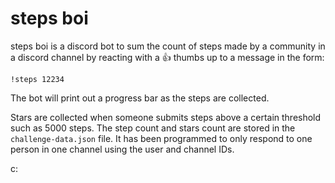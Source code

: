 # steps boi

steps boi is a discord bot to sum the count of steps made by a community in a discord channel by reacting with a 👍 thumbs up to a message in the form:

```
!steps 12234
```

The bot will print out a progress bar as the steps are collected.

Stars are collected when someone submits steps above a certain threshold such as 5000 steps.
The step count and stars count are stored in the `challenge-data.json` file.
It has been programmed to only respond to one person in one channel using the user and channel IDs.

c: